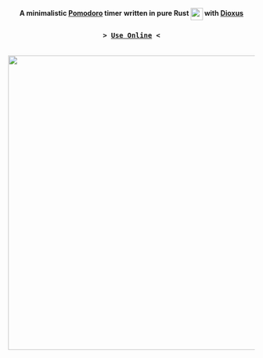 <div align="center">

  <strong>A minimalistic [Pomodoro](https://en.wikipedia.org/wiki/Pomodoro_Technique) timer</strong>
  <strong>written in pure Rust <img src="https://user-images.githubusercontent.com/72769566/174778672-94dcc92e-59ac-48c1-9cf6-71870482feb2.png" width="25"     align="center"> with [Dioxus](https://github.com/dioxuslabs/dioxus)</strong>
  
  <h3><code>> <a href="https://lectromoe.github.io/Pomodoro">Use Online</a> <</code></h3>
  <br>

  <img src="https://user-images.githubusercontent.com/72769566/185759317-7c7e1e65-f115-483c-93fc-ca6bbd6b190d.png" width="600" align="center">

</div>
